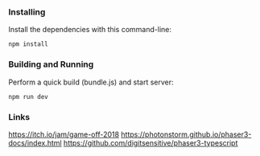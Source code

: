 ### Installing
Install the dependencies with this command-line:
```
npm install
```

### Building and Running
Perform a quick build (bundle.js) and start server:
```
npm run dev
```

### Links
https://itch.io/jam/game-off-2018
https://photonstorm.github.io/phaser3-docs/index.html
https://github.com/digitsensitive/phaser3-typescript